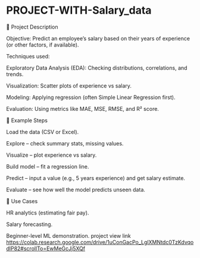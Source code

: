 # PROJECT-WITH-Salary_data
🔹 Project Description

Objective: Predict an employee’s salary based on their years of experience (or other factors, if available).

Techniques used:

Exploratory Data Analysis (EDA): Checking distributions, correlations, and trends.

Visualization: Scatter plots of experience vs salary.

Modeling: Applying regression (often Simple Linear Regression first).

Evaluation: Using metrics like MAE, MSE, RMSE, and R² score.

🔹 Example Steps

Load the data (CSV or Excel).

Explore – check summary stats, missing values.

Visualize – plot experience vs salary.

Build model – fit a regression line.

Predict – input a value (e.g., 5 years experience) and get salary estimate.

Evaluate – see how well the model predicts unseen data.

🔹 Use Cases

HR analytics (estimating fair pay).

Salary forecasting.

Beginner-level ML demonstration.
project view link https://colab.research.google.com/drive/1uConGacPo_LglXMNtdc0TzKdvqodlP82#scrollTo=EwMeGcJj5XQf
